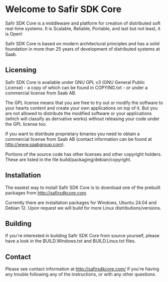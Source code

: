 Welcome to Safir SDK Core
=========================

Safir SDK Core is a middleware and platform for creation of distributed soft real-time
systems. It is Scalable, Reliable, Portable, and last but not least, it is Open!

Safir SDK Core is based on modern architectural principles and has a solid foundation in
more than 25 years of development of distributed systems at Saab.

Licensing
---------

Safir SDK Core is available under GNU GPL v3 (GNU General Public License) - a copy of
which can be found in COPYING.txt - or under a commercial license from Saab AB.

The GPL license means that you are free to try out or modify the software to your hearts
content and create your own applications on top of it. But you are not allowed to
distribute the modified software or your applications (which will classify as derivative
works) without releasing your code under the GPL license too.

If you want to distribute proprietary binaries you need to obtain a commercial license
from Saab AB (contact information can be found at http://www.saabgroup.com).

Portions of the source code has other licenses and other copyright holders. These are
listed in the file build/packaging/debian/copyright.

Installation
------------
The easiest way to install Safir SDK Core is to download one of the prebuilt packages
from http://safirsdkcore.com.

Currently there are installation packages for Windows, Ubuntu 24.04 and Debian 12. Upon
request we will build for more Linux distributions/versions.

Building
--------
If you're interested in building Safir SDK Core from source yourself, please have a look
in the BUILD.Windows.txt and BUILD.Linux.txt files.

Contact
-------
Please see contact information at http://safirsdkcore.com/ if you're having any trouble
following any of the instructions, or with any other questions.
